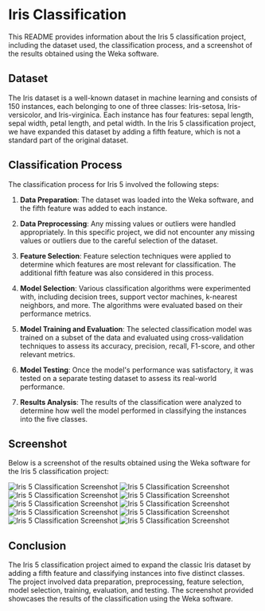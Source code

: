 
# Iris Classification 

This README provides information about the Iris 5 classification project, including the dataset used, the classification process, and a screenshot of the results obtained using the Weka software.

## Dataset
The Iris dataset is a well-known dataset in machine learning and consists of 150 instances, each belonging to one of three classes: Iris-setosa, Iris-versicolor, and Iris-virginica. Each instance has four features: sepal length, sepal width, petal length, and petal width. In the Iris 5 classification project, we have expanded this dataset by adding a fifth feature, which is not a standard part of the original dataset.

## Classification Process
The classification process for Iris 5 involved the following steps:

1. **Data Preparation**: The dataset was loaded into the Weka software, and the fifth feature was added to each instance.

2. **Data Preprocessing**: Any missing values or outliers were handled appropriately. In this specific project, we did not encounter any missing values or outliers due to the careful selection of the dataset.

3. **Feature Selection**: Feature selection techniques were applied to determine which features are most relevant for classification. The additional fifth feature was also considered in this process.

4. **Model Selection**: Various classification algorithms were experimented with, including decision trees, support vector machines, k-nearest neighbors, and more. The algorithms were evaluated based on their performance metrics.

5. **Model Training and Evaluation**: The selected classification model was trained on a subset of the data and evaluated using cross-validation techniques to assess its accuracy, precision, recall, F1-score, and other relevant metrics.

6. **Model Testing**: Once the model's performance was satisfactory, it was tested on a separate testing dataset to assess its real-world performance.

7. **Results Analysis**: The results of the classification were analyzed to determine how well the model performed in classifying the instances into the five classes.

## Screenshot
Below is a screenshot of the results obtained using the Weka software for the Iris 5 classification project:

![Iris 5 Classification Screenshot](https://github.com/Benny-752/weka_iris/blob/main/Screenshot%202023-10-06%20232129.png)
![Iris 5 Classification Screenshot](https://github.com/Benny-752/weka_iris/blob/main/Screenshot%202023-10-06%20232142.png)
![Iris 5 Classification Screenshot](https://github.com/Benny-752/weka_iris/blob/main/Screenshot%202023-10-06%20232148.png)
![Iris 5 Classification Screenshot](https://github.com/Benny-752/weka_iris/blob/main/Screenshot%202023-10-06%20232155.png)
![Iris 5 Classification Screenshot](https://github.com/Benny-752/weka_iris/blob/main/Screenshot%202023-10-06%20232202.png)
![Iris 5 Classification Screenshot](https://github.com/Benny-752/weka_iris/blob/main/Screenshot%202023-10-06%20232231.png)
![Iris 5 Classification Screenshot](https://github.com/Benny-752/weka_iris/blob/main/Screenshot%202023-10-06%20232245.png)
![Iris 5 Classification Screenshot](https://github.com/Benny-752/weka_iris/blob/main/Screenshot%202023-10-06%20232251.png)
![Iris 5 Classification Screenshot](https://github.com/Benny-752/weka_iris/blob/main/Screenshot%202023-10-06%20232259.png)
![Iris 5 Classification Screenshot](https://github.com/Benny-752/weka_iris/blob/main/Screenshot%202023-10-06%20232308.png)


## Conclusion
The Iris 5 classification project aimed to expand the classic Iris dataset by adding a fifth feature and classifying instances into five distinct classes. The project involved data preparation, preprocessing, feature selection, model selection, training, evaluation, and testing. The screenshot provided showcases the results of the classification using the Weka software.

